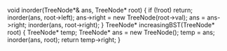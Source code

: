 void inorder(TreeNode*& ans, TreeNode* root) {
if (!root) return;
inorder(ans, root->left);
ans->right = new TreeNode(root->val);
ans = ans->right;
inorder(ans, root->right);
}
TreeNode* increasingBST(TreeNode* root) {
TreeNode* temp;
TreeNode* ans = new TreeNode();
temp = ans;
inorder(ans, root);
return temp->right;
}